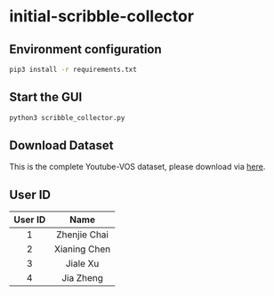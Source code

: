 # initial-scribble-collector

## Environment configuration
```bash
pip3 install -r requirements.txt
```

## Start the GUI
```bash
python3 scribble_collector.py
```
## Download Dataset 
This is the complete Youtube-VOS dataset, please download via [here](http://10.19.124.26:8000/d/f274b8e2c98649b2b575/).

## User ID

User ID | Name
:---:   | :---:
1       | Zhenjie Chai
2       | Xianing Chen
3       | Jiale Xu 
4       | Jia Zheng 

